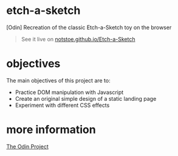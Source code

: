 # etch-a-sketch
[Odin] Recreation of the classic Etch-a-Sketch toy on the browser

> See it live on [notstoe.github.io/Etch-a-Sketch](https://notstoe.github.io/Etch-a-Sketch/)

# objectives
The main objectives of this project are to:
- Practice DOM manipulation with Javascript
- Create an original simple design of a static landing page
- Experiment with different CSS effects

# more information
[The Odin Project](https://www.theodinproject.com/courses/web-development-101/lessons/etch-a-sketch-project)
